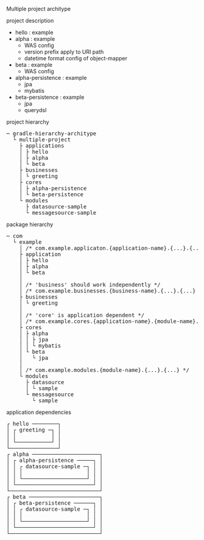 Multiple project architype

project description
* hello : example
* alpha : example
  * WAS config
  * version prefix apply to URI path
  * datetime format config of object-mapper 
* beta : example
  * WAS config
* alpha-persistence : example
  * jpa
  * mybatis
* beta-persistence : example
  * jpa
  * querydsl


project hierarchy 
<pre>
─ gradle-hierarchy-architype
  └ multiple-project
    ├ applications
    │ ├ hello
    │ ├ alpha
    │ └ beta
    ├ businesses
    │ └ greeting
    ├ cores
    │ ├ alpha-persistence
    │ └ beta-persistence
    └ modules
      ├ datasource-sample
      └ messagesource-sample
</pre>

package hierarchy 
<pre>
─ com   
  └ example
    │ /* com.example.applicaton.{application-name}.{...}.{...} */
    ├ application
    │ ├ hello
    │ ├ alpha
    │ └ beta
    │
    │ /* 'business' should work independently */
    │ /* com.example.businesses.{business-name}.{...}.{...} */
    ├ businesses
    │ └ greeting
    │
    │ /* 'core' is application dependent */
    │ /* com.example.cores.{application-name}.{module-name}.{...}.{...} */
    ├ cores
    │ ├ alpha
    │ │ ├ jpa
    │ │ └ mybatis
    │ └ beta
    │   └ jpa
    │
    │ /* com.example.modules.{module-name}.{...}.{...} */
    └ modules
      ├ datasource
      │ └ sample
      └ messagesource
        └ sample
</pre>

application dependencies
<pre>
┌ hello ────────┐
│ ┌ greeting ─┐ │
│ │           │ │
│ └───────────┘ │
└───────────────┘
┌ alpha ─────────────────────┐
│ ┌ alpha-persistence ─────┐ │
│ │ ┌ datasource-sample ─┐ │ │
│ │ │                    │ │ │
│ │ └────────────────────┘ │ │
│ └────────────────────────┘ │
└────────────────────────────┘
┌ beta ──────────────────────┐
│ ┌ beta-persistence ──────┐ │
│ │ ┌ datasource-sample ─┐ │ │
│ │ │                    │ │ │
│ │ └────────────────────┘ │ │
│ └────────────────────────┘ │
└────────────────────────────┘
</pre>
